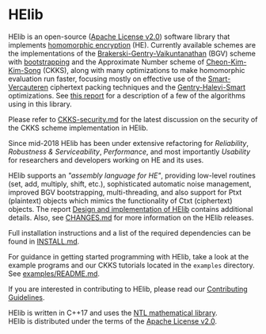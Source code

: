 HElib
=====

<!--- Commenting travis banner out as we don't have access to the free tier anymore --->
<!--- When and if the free tier is reinstated, we will put the banner back  --->
<!--- Our releases are tested in 14 different configuration in a private DevOps environement   --->
<!--- [![Build Status](https://travis-ci.com/IBM-HElib/HElib.svg?branch=master)](https://travis-ci.com/IBM-HElib/HElib) ---> 

HElib is an open-source ([Apache License v2.0][5]) software library that
implements [homomorphic encryption][6] (HE). Currently available schemes are the
implementations of the [Brakerski-Gentry-Vaikuntanathan][1] (BGV) scheme with
[bootstrapping][8] and the Approximate Number scheme of [Cheon-Kim-Kim-Song][9]
(CKKS), along with many optimizations to make homomorphic evaluation run faster,
focusing mostly on effective use of the [Smart-Vercauteren][2] ciphertext
packing techniques and the [Gentry-Halevi-Smart][3] optimizations. See [this
report][7] for a description of a few of the algorithms using in this library.

Please refer to [CKKS-security.md](CKKS-security.md) for the latest discussion
on the security of the CKKS scheme implementation in HElib.

Since mid-2018 HElib has been under extensive refactoring for *Reliability*,
*Robustness & Serviceability*, *Performance*, and most importantly *Usability*
for researchers and developers working on HE and its uses.

HElib supports an *"assembly language for HE"*, providing low-level routines
(set, add, multiply, shift, etc.), sophisticated automatic noise management,
improved BGV bootstrapping, multi-threading, and also support for Ptxt
(plaintext) objects which mimics the functionality of Ctxt (ciphertext) objects.
The report [Design and implementation of HElib][11] contains additional details.
Also, see [CHANGES.md](CHANGES.md) for more information on the HElib releases.

Full installation instructions and a list of the required dependencies can be
found in [INSTALL.md](INSTALL.md).

For guidance in getting started programming with HElib, take a look at the
example programs and our CKKS tutorials located in the `examples` directory. See
[examples/README.md](examples/README.md).

If you are interested in contributing to HElib, please read our
[Contributing Guidelines](CONTRIBUTING.md).

HElib is written in C++17 and uses the [NTL mathematical library][4].  
HElib is distributed under the terms of the [Apache License v2.0][5].  

  [1]: http://eprint.iacr.org/2011/277       "BGV12"
  [2]: http://eprint.iacr.org/2011/133       "SV11"
  [3]: http://eprint.iacr.org/2012/099       "GHS12"
  [4]: http://www.shoup.net/ntl/             "NTL"
  [5]: http://www.apache.org/licenses/LICENSE-2.0  "Apache-v2.0"
  [6]: http://en.wikipedia.org/wiki/Homomorphic_encryption "Homomorphic encryption"
  [7]: http://eprint.iacr.org/2014/106       "algorithms"
  [8]: http://eprint.iacr.org/2014/873       "bootstrapping"
  [9]: http://eprint.iacr.org/2016/421       "CKKS16"
  [10]: https://github.com/homenc/HElib      "GitHubPages"
  [11]: https://eprint.iacr.org/2020/1481    "HElib Design"
  

